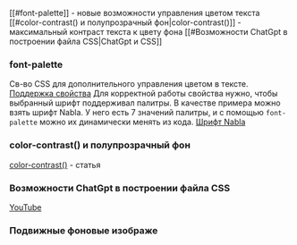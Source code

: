 [[#font-palette]] - новые возможности управления цветом текста
[[#color-contrast() и полупрозрачный фон|color-contrast()]] - максимальный контраст текста к цвету фона
[[#Возможности ChatGpt в построении файла CSS|ChatGpt и CSS]]

### font-palette
Св-во CSS для дополнительного управления цветом в тексте.
[Поддержка свойства](https://caniuse.com/?search=font-palette)
Для корректной работы свойства нужно, чтобы выбранный шрифт поддерживал палитры. В качестве примера можно взять шрифт Nabla. У него есть 7 значений палитры, и с помощью `font-palette` можно их динамически менять из кода.
[Шрифт Nabla](https://nabla.typearture.com/)

### color-contrast() и полупрозрачный фон
[color-contrast()](https://nerdy.dev/color-from-color-contrast-result?utm_source=CSS-Weekly&utm_campaign=Issue-540&utm_medium=email) - статья

### Возможности ChatGpt в построении файла CSS
[YouTube](https://link.mail.beehiiv.com/ss/c/ohOs8aH8ibL7vf1zYLzheNlySnARP_TYG3oWyglIoKMH8PcObRDNcHLJY-vTeLfU1EG2z4WToD0kB9mux_4OSZS79fw54sb6nK-SsE4CVJNsVZyPkHDQ3yIilthuETMlw6Ci6bQJKATckg0dCPXuNA/3ts/gukPiLLwRkWV1oaEzgzpcg/h12/tQlguHAJTeYE8n93evHRnMJXxGBu1hX8_gjCHs_OMDo)

### Подвижные фоновые изображе